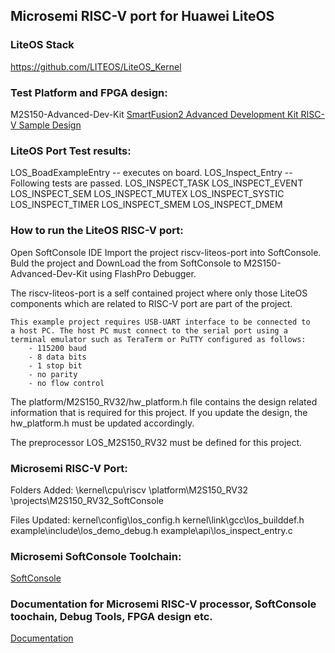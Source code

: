 ## Microsemi RISC-V port for Huawei LiteOS

### LiteOS Stack
https://github.com/LITEOS/LiteOS_Kernel

    
### Test Platform and FPGA design:
M2S150-Advanced-Dev-Kit
[SmartFusion2 Advanced Development Kit RISC-V Sample Design](https://github.com/RISCV-on-Microsemi-FPGA/M2S150-Advanced-Dev-Kit/blob/master/Programming_The_Target_Device/PROC_SUBSYSTEM_BaseDesign)   

### LiteOS Port Test results:
LOS_BoadExampleEntry    -- executes on board.
LOS_Inspect_Entry       -- Following tests are passed.
        LOS_INSPECT_TASK
        LOS_INSPECT_EVENT
        LOS_INSPECT_SEM
        LOS_INSPECT_MUTEX
        LOS_INSPECT_SYSTIC
        LOS_INSPECT_TIMER
        LOS_INSPECT_SMEM
        LOS_INSPECT_DMEM

### How to run the LiteOS RISC-V port:
Open SoftConsole IDE 
Import the project riscv-liteos-port into SoftConsole. 
Buld the project and DownLoad the from SoftConsole to M2S150-Advanced-Dev-Kit using FlashPro Debugger.

The riscv-liteos-port is a self contained project where only those LiteOS components 
which are related to RISC-V port are part of the project.
    
    This example project requires USB-UART interface to be connected to 
    a host PC. The host PC must connect to the serial port using a 
    terminal emulator such as TeraTerm or PuTTY configured as follows:
        - 115200 baud
        - 8 data bits
        - 1 stop bit
        - no parity
        - no flow control
    
The platform/M2S150_RV32/hw_platform.h file contains the design related information
that is required for this project. If you update the design, the hw_platform.h 
must be updated accordingly.
    
The preprocessor LOS_M2S150_RV32 must be defined for this project.
     
### Microsemi RISC-V Port:
Folders Added:
        \kernel\cpu\riscv
        \platform\M2S150_RV32
        \projects\M2S150_RV32_SoftConsole

Files Updated:
        kernel\config\los_config.h
        kernel\link\gcc\los_builddef.h
        example\include\los_demo_debug.h
        example\api\los_inspect_entry.c

### Microsemi SoftConsole Toolchain:
[SoftConsole](https://github.com/RISCV-on-Microsemi-FPGA/SoftConsole)

### Documentation for Microsemi RISC-V processor, SoftConsole toochain, Debug Tools, FPGA design etc.
[Documentation](https://github.com/RISCV-on-Microsemi-FPGA/Documentation)
    
